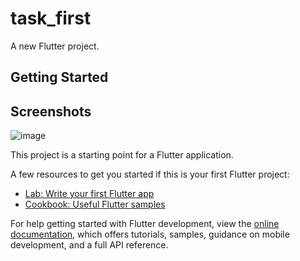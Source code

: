 # task_first

A new Flutter project.

## Getting Started

## Screenshots 

![image](https://user-images.githubusercontent.com/45158405/192026581-3ab2b1b5-d9d2-44f7-9cc9-c9253816c56c.png)


This project is a starting point for a Flutter application.

A few resources to get you started if this is your first Flutter project:

- [Lab: Write your first Flutter app](https://docs.flutter.dev/get-started/codelab)
- [Cookbook: Useful Flutter samples](https://docs.flutter.dev/cookbook)

For help getting started with Flutter development, view the
[online documentation](https://docs.flutter.dev/), which offers tutorials,
samples, guidance on mobile development, and a full API reference.
